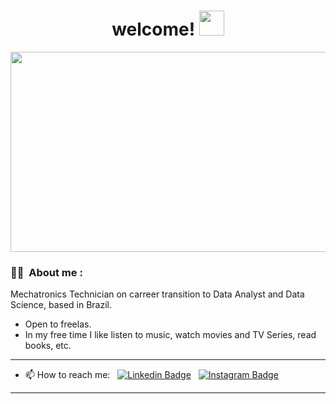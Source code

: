 <h1 align="center">welcome!  <img src="https://media.giphy.com/media/hvRJCLFzcasrR4ia7z/giphy.gif" width="40"></h1>

<div align="center">
  <img src="https://media.giphy.com/media/dWesBcTLavkZuG35MI/giphy.gif" width="530" height="320"/>
</div>

### :technologist: &nbsp;About me :

Mechatronics Technician on carreer transition to Data Analyst and Data Science, based in Brazil.
- Open to freelas.
- In my free time I like listen to music, watch movies and TV Series, read books, etc.

---

- 📫 How to reach me: &nbsp; [![Linkedin Badge](https://img.shields.io/badge/-LinkedIn-0e76a8?style=flat&logo=Linkedin&logoColor=white)](https://www.linkedin.com/in/edgartamasiro) &nbsp; [![Instagram Badge](https://img.shields.io/badge/-Instagram-e4405f?style=flat&logo=Instagram&logoColor=white)](https://instagram.com/edgartamasiro)

---
